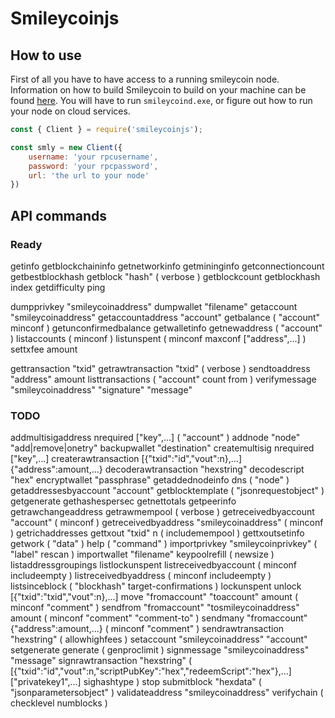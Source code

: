 # Smileycoinjs

## How to use 

First of all you have to have access to a running smileycoin node. Information on how to build Smileycoin to build on your machine can be found [here](https://github.com/tutor-web/smileyCoin/tree/master/doc). You will have to run `smileycoind.exe`, or figure out how to run your node on cloud services.

```js
const { Client } = require('smileycoinjs');

const smly = new Client({
    username: 'your rpcusername',
    password: 'your rpcpassword',
    url: 'the url to your node'
})
```



## API commands

### Ready

getinfo
getblockchaininfo
getnetworkinfo
getmininginfo
getconnectioncount
getbestblockhash
getblock "hash" ( verbose )
getblockcount
getblockhash index
getdifficulty
ping

dumpprivkey "smileycoinaddress"
dumpwallet "filename"
getaccount "smileycoinaddress"
getaccountaddress "account"
getbalance ( "account" minconf )
getunconfirmedbalance
getwalletinfo
getnewaddress ( "account" )
listaccounts ( minconf )
listunspent ( minconf maxconf  ["address",...] )
settxfee amount

gettransaction "txid"
getrawtransaction "txid" ( verbose )
sendtoaddress "address" amount
listtransactions ( "account" count from )
verifymessage "smileycoinaddress" "signature" "message"



### TODO

addmultisigaddress nrequired ["key",...] ( "account" )
addnode "node" "add|remove|onetry"
backupwallet "destination"
createmultisig nrequired ["key",...]
createrawtransaction [{"txid":"id","vout":n},...] {"address":amount,...}
decoderawtransaction "hexstring"
decodescript "hex"
encryptwallet "passphrase"
getaddednodeinfo dns ( "node" )
getaddressesbyaccount "account"
getblocktemplate ( "jsonrequestobject" )
getgenerate
gethashespersec
getnettotals
getpeerinfo
getrawchangeaddress
getrawmempool ( verbose )
getreceivedbyaccount "account" ( minconf )
getreceivedbyaddress "smileycoinaddress" ( minconf )
getrichaddresses
gettxout "txid" n ( includemempool )
gettxoutsetinfo
getwork ( "data" )
help ( "command" )
importprivkey "smileycoinprivkey" ( "label" rescan )
importwallet "filename"
keypoolrefill ( newsize )
listaddressgroupings
listlockunspent
listreceivedbyaccount ( minconf includeempty )
listreceivedbyaddress ( minconf includeempty )
listsinceblock ( "blockhash" target-confirmations )
lockunspent unlock [{"txid":"txid","vout":n},...]
move "fromaccount" "toaccount" amount ( minconf "comment" )
sendfrom "fromaccount" "tosmileycoinaddress" amount ( minconf "comment" "comment-to" )
sendmany "fromaccount" {"address":amount,...} ( minconf "comment" )
sendrawtransaction "hexstring" ( allowhighfees )
setaccount "smileycoinaddress" "account"
setgenerate generate ( genproclimit )
signmessage "smileycoinaddress" "message"
signrawtransaction "hexstring" ( [{"txid":"id","vout":n,"scriptPubKey":"hex","redeemScript":"hex"},...] ["privatekey1",...] sighashtype )
stop
submitblock "hexdata" ( "jsonparametersobject" )
validateaddress "smileycoinaddress"
verifychain ( checklevel numblocks )
